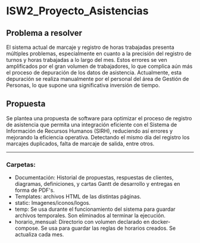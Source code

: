# ISW2_Proyecto_Asistencias

## Problema a resolver

El sistema actual de marcaje y registro de horas trabajadas presenta múltiples problemas, especialmente en cuanto a la precisión del registro de turnos y horas trabajadas a lo largo del mes. Estos errores se ven amplificados por el gran volumen de trabajadores, lo que complica aún más el proceso de depuración de los datos de asistencia. Actualmente, esta depuración se realiza manualmente por el personal del área de Gestión de Personas, lo que supone una significativa inversión de tiempo.

## Propuesta

Se plantea una propuesta de software para optimizar el proceso de registro de asistencia que permita una integración eficiente con el Sistema de Información de Recursos Humanos (SIRH), reduciendo así errores y mejorando la eficiencia operativa. 
Detectando el mismo día del registro los marcajes duplicados, falta de marcaje de salida, entre otros.

---
### Carpetas:

* Documentación: Historial de propuestas, respuestas de clientes, diagramas, definiciones, y cartas Gantt de desarrollo y entregas en forma de PDF's.
* Templates: archivos HTML de las distintas páginas.
* static: Imagenes/iconos/logos.
* temp: Se usa durante el funcionamiento del sistema para guardar archivos temporales. Son eliminados al terminar la ejecución.
* horario_mensual: Directorio con volumen declarado en docker-compose. Se usa para guardar las reglas de horarios creados. Se actualiza cada mes.
